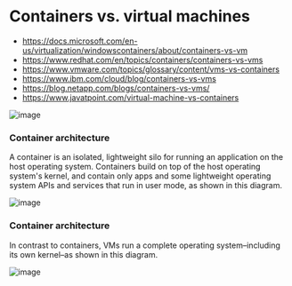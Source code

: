# Containers vs. virtual machines


* https://docs.microsoft.com/en-us/virtualization/windowscontainers/about/containers-vs-vm
* https://www.redhat.com/en/topics/containers/containers-vs-vms
* https://www.vmware.com/topics/glossary/content/vms-vs-containers
* https://www.ibm.com/cloud/blog/containers-vs-vms
* https://blog.netapp.com/blogs/containers-vs-vms/
* https://www.javatpoint.com/virtual-machine-vs-containers



![image](https://user-images.githubusercontent.com/24622526/122005762-a8e05600-cdd3-11eb-8e27-6370147d0b30.png)




### Container architecture

A container is an isolated, lightweight silo for running an application on the host operating system. Containers build on top of the host operating system's kernel, and contain only apps and some lightweight operating system APIs and services that run in user mode, as shown in this diagram.


![image](https://user-images.githubusercontent.com/24622526/122006529-8c90e900-cdd4-11eb-852d-250dc5b975c9.png)



### Container architecture

In contrast to containers, VMs run a complete operating system–including its own kernel–as shown in this diagram.

![image](https://user-images.githubusercontent.com/24622526/122006943-10e36c00-cdd5-11eb-93fa-507840df32e0.png)

